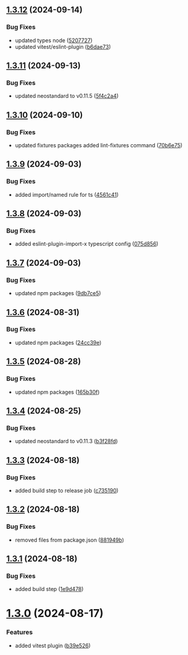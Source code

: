 ## [1.3.12](https://github.com/kouts/eslint-config/compare/v1.3.11...v1.3.12) (2024-09-14)


### Bug Fixes

* updated types node ([5207727](https://github.com/kouts/eslint-config/commit/5207727e95d98dd156a1a430c9e146f96f55a8ee))
* updated vitest/eslint-plugin ([b6dae73](https://github.com/kouts/eslint-config/commit/b6dae73322fd136e3556566747e34e14ac6eef67))

## [1.3.11](https://github.com/kouts/eslint-config/compare/v1.3.10...v1.3.11) (2024-09-13)


### Bug Fixes

* updated neostandard to v0.11.5 ([5f4c2a4](https://github.com/kouts/eslint-config/commit/5f4c2a443e5a1d888caa5df392f8a97433ec6de3))

## [1.3.10](https://github.com/kouts/eslint-config/compare/v1.3.9...v1.3.10) (2024-09-10)


### Bug Fixes

* updated fixtures packages added lint-fixtures command ([70b6e75](https://github.com/kouts/eslint-config/commit/70b6e756e1a81d752524b71d30d9e6085b883b24))

## [1.3.9](https://github.com/kouts/eslint-config/compare/v1.3.8...v1.3.9) (2024-09-03)


### Bug Fixes

* added import/named rule for ts ([4561c41](https://github.com/kouts/eslint-config/commit/4561c418b1fb0772a06637a7df0f29c94b72b967))

## [1.3.8](https://github.com/kouts/eslint-config/compare/v1.3.7...v1.3.8) (2024-09-03)


### Bug Fixes

* added eslint-plugin-import-x typescript config ([075d856](https://github.com/kouts/eslint-config/commit/075d856b988f7c6808426684541667368e1280da))

## [1.3.7](https://github.com/kouts/eslint-config/compare/v1.3.6...v1.3.7) (2024-09-03)


### Bug Fixes

* updated npm packages ([9db7ce5](https://github.com/kouts/eslint-config/commit/9db7ce5c3d5b0a2a1bad9ba3d2c4471502d78831))

## [1.3.6](https://github.com/kouts/eslint-config/compare/v1.3.5...v1.3.6) (2024-08-31)


### Bug Fixes

* updated npm packages ([24cc39e](https://github.com/kouts/eslint-config/commit/24cc39e5c06730bb0890537c00eb22bcddab4bde))

## [1.3.5](https://github.com/kouts/eslint-config/compare/v1.3.4...v1.3.5) (2024-08-28)


### Bug Fixes

* updated npm packages ([165b30f](https://github.com/kouts/eslint-config/commit/165b30fbe9aa01fa6b149120f46ef21316b1f899))

## [1.3.4](https://github.com/kouts/eslint-config/compare/v1.3.3...v1.3.4) (2024-08-25)


### Bug Fixes

* updated neostandard to v0.11.3 ([b3f28fd](https://github.com/kouts/eslint-config/commit/b3f28fdbec683eba725ef55d86f2fba245dba174))

## [1.3.3](https://github.com/kouts/eslint-config/compare/v1.3.2...v1.3.3) (2024-08-18)


### Bug Fixes

* added build step to release job ([c735190](https://github.com/kouts/eslint-config/commit/c7351904b64b9857d2dd974adb637dc7e72cf691))

## [1.3.2](https://github.com/kouts/eslint-config/compare/v1.3.1...v1.3.2) (2024-08-18)


### Bug Fixes

* removed files from package.json ([881949b](https://github.com/kouts/eslint-config/commit/881949b7c353fc9ed0ed09106f91b450c28b78d1))

## [1.3.1](https://github.com/kouts/eslint-config/compare/v1.3.0...v1.3.1) (2024-08-18)


### Bug Fixes

* added build step ([1e9d478](https://github.com/kouts/eslint-config/commit/1e9d4786e58aa4265d21440628a4200abfed2883))

# [1.3.0](https://github.com/kouts/eslint-config/compare/v1.2.0...v1.3.0) (2024-08-17)


### Features

* added vitest plugin ([b39e526](https://github.com/kouts/eslint-config/commit/b39e526a10b5e80d60b02e7f31293eb3d05f7bfa))
